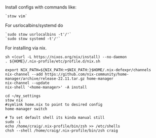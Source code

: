Install configs with commands like:

	`stow vim`

For usrlocalbins/systemd do

	`sudo stow usrlocalbins -t'/'`
	`sudo stow systemd -t'/'`

For installing via nix.

```
sh <(curl -L https://nixos.org/nix/install) --no-daemon
. ${HOME}/.nix-profile/etc/profile.d/nix.sh

export NIX_PATH=${NIX_PATH:+$NIX_PATH:}$HOME/.nix-defexpr/channels
nix-channel --add https://github.com/nix-community/home-manager/archive/release-22.11.tar.gz home-manager
nix-channel --update
nix-shell '<home-manager>' -A install

cd ~/my_settings
stow nix
#symlink home.nix to point to desired config
home-manager switch

# To set default shell its kinda manual still
sudo -i
echo /home/craig/.nix-profile/bin/zsh >> /etc/shells
chsh --shell /home/craig/.nix-profile/bin/zsh craig
```
